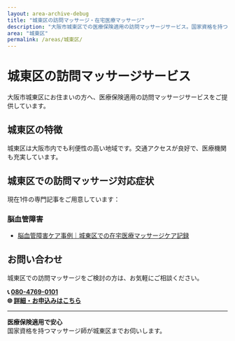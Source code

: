 ```yaml
---
layout: area-archive-debug
title: "城東区の訪問マッサージ・在宅医療マッサージ"
description: "大阪市城東区での医療保険適用の訪問マッサージサービス。国家資格を持つマッサージ師が地域密着でサポート。1記事掲載中。"
area: "城東区"
permalink: /areas/城東区/
---
```


# 城東区の訪問マッサージサービス

大阪市城東区にお住まいの方へ、医療保険適用の訪問マッサージサービスをご提供しています。

## 城東区の特徴

城東区は大阪市内でも利便性の高い地域です。交通アクセスが良好で、医療機関も充実しています。

## 城東区での訪問マッサージ対応症状

現在1件の専門記事をご用意しています：


### 脳血管障害

- [脳血管障害ケア事例｜城東区での在宅医療マッサージケア記録](/case_study/cerebrovascular-case-joto/)


## お問い合わせ

城東区での訪問マッサージをご検討の方は、お気軽にご相談ください。

**📞 [080-4769-0101](tel:080-4769-0101)**  
**🌐 [詳細・お申込みはこちら](https://peraichi.com/landing_pages/view/himawari-massage/)**

---

**医療保険適用で安心**  
国家資格を持つマッサージ師が城東区までお伺いします。
